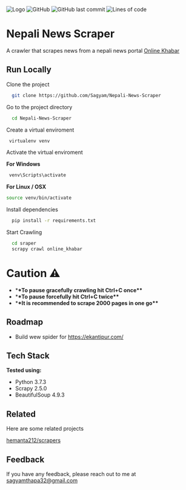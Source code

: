 ![Logo](https://www.onlinekhabar.com/wp-content/themes/onlinekhabar-2018/img/logoMain.png)
![GitHub](https://img.shields.io/github/license/sagyam/Nepali-News-Scraper?style=for-the-badge)
![GitHub last commit](https://img.shields.io/github/last-commit/Sagyam/Nepali-News-Scraper?style=for-the-badge)
![Lines of code](https://img.shields.io/tokei/lines/github/sagyam/Nepali-News-Scraper?style=for-the-badge)

# Nepali News Scraper

A crawler that scrapes news from a nepali news portal [Online Khabar](onlinekhabar.com)

## Run Locally

Clone the project

```bash
  git clone https://github.com/Sagyam/Nepali-News-Scraper
```

Go to the project directory

```bash
  cd Nepali-News-Scraper
```

Create a virtual enviroment

```bash
 virtualenv venv
```

Activate the virtual enviroment

**For Windows**

```bash
 venv\Scripts\activate
```

**For Linux / OSX**

```bash
source venv/bin/activate
```

Install dependencies

```bash
  pip install -r requirements.txt
```

Start Crawling

```bash
  cd sraper
  scrapy crawl online_khabar
```

# Caution ⚠️

- \***\*To pause gracefully crawling hit Ctrl+C once\*\***
- \***\*To pause forcefully hit Ctrl+C twice\*\***
- \***\*It is recommended to scrape 2000 pages in one go\*\***

## Roadmap

- Build wew spider for https://ekantipur.com/

## Tech Stack

**Tested using:**

- Python 3.7.3
- Scrapy 2.5.0
- BeautifulSoup 4.9.3

## Related

Here are some related projects

[hemanta212/scrapers](https://github.com/hemanta212/scrapers)

## Feedback

If you have any feedback, please reach out to me at sagyamthapa32@gmail.com
